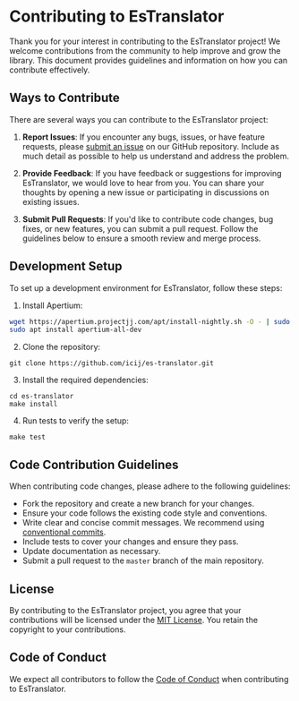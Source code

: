 # Contributing to EsTranslator

Thank you for your interest in contributing to the EsTranslator project! We welcome contributions from the community to help improve and grow the library. This document provides guidelines and information on how you can contribute effectively.

## Ways to Contribute

There are several ways you can contribute to the EsTranslator project:

1. **Report Issues**: If you encounter any bugs, issues, or have feature requests, please [submit an issue](https://github.com/icij/es-translator/issues) on our GitHub repository. Include as much detail as possible to help us understand and address the problem.

2. **Provide Feedback**: If you have feedback or suggestions for improving EsTranslator, we would love to hear from you. You can share your thoughts by opening a new issue or participating in discussions on existing issues.

3. **Submit Pull Requests**: If you'd like to contribute code changes, bug fixes, or new features, you can submit a pull request. Follow the guidelines below to ensure a smooth review and merge process.

## Development Setup

To set up a development environment for EsTranslator, follow these steps:

1. Install Apertium:

```bash
wget https://apertium.projectjj.com/apt/install-nightly.sh -O - | sudo bash
sudo apt install apertium-all-dev
```

2. Clone the repository:

```shell
git clone https://github.com/icij/es-translator.git
```

3. Install the required dependencies:

```shell
cd es-translator
make install
```

4. Run tests to verify the setup:

```shell
make test
```

## Code Contribution Guidelines

When contributing code changes, please adhere to the following guidelines:

* Fork the repository and create a new branch for your changes.
* Ensure your code follows the existing code style and conventions.
* Write clear and concise commit messages. We recommend using [conventional commits](https://www.conventionalcommits.org).
* Include tests to cover your changes and ensure they pass.
* Update documentation as necessary.
* Submit a pull request to the `master` branch of the main repository.

## License

By contributing to the EsTranslator project, you agree that your contributions will be licensed under the [MIT License](https://opensource.org/licenses/MIT). You retain the copyright to your contributions.

## Code of Conduct

We expect all contributors to follow the [Code of Conduct](https://github.com/icij/es-translator/blob/main/CODE_OF_CONDUCT.md) when contributing to EsTranslator.